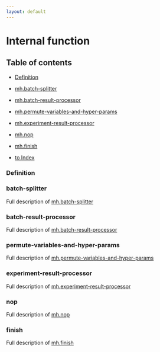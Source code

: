 ```yaml
---
layout: default
---
```


# Internal function

## Table of contents

- [Definition](#definition) 
- [mh.batch-splitter](#batch-splitter) 
- [mh.batch-result-processor](#batch-result-processor)
- [mh.permute-variables-and-hyper-params](#permute-variables-and-hyper-params)
- [mh.experiment-result-processor](#experiment-result-processor)
- [mh.nop](#nop)
- [mh.finish](#finish)

 
- [to Index](/index)


### Definition

### batch-splitter
Full description of [mh.batch-splitter](internal-function-batch-splitter)


### batch-result-processor
Full description of [mh.batch-result-processor](internal-function-batch-result-processor)


### permute-variables-and-hyper-params
Full description of [mh.permute-variables-and-hyper-params](internal-function-permute-variables-and-hyper-params)


### experiment-result-processor
Full description of [mh.experiment-result-processor](internal-function-experiment-result-processor)


### nop
Full description of [mh.nop](internal-function-nop)


### finish
Full description of [mh.finish](internal-function-finish)



